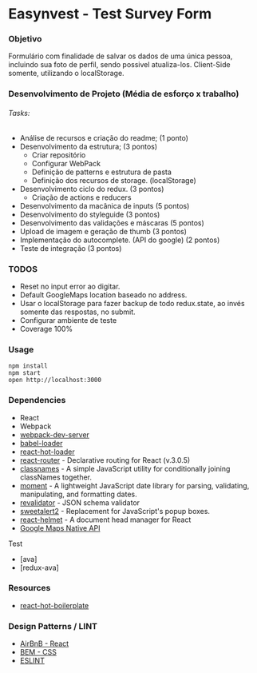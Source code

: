 Easynvest - Test Survey Form
=====================

### Objetivo
Formulário com finalidade de salvar os dados de uma única pessoa, incluindo sua foto de perfil, sendo possivel atualiza-los. Client-Side somente, utilizando o localStorage.

### Desenvolvimento de Projeto (Média de esforço x trabalho)
###### Tasks:
- Análise de recursos e criação do readme; (1 ponto)
- Desenvolvimento da estrutura; (3 pontos)
    - Criar repositório
    - Configurar WebPack
    - Definição de patterns e estrutura de pasta
    - Definição dos recursos de storage. (localStorage)
- Desenvolvimento ciclo do redux. (3 pontos)
    - Criação de actions e reducers
- Desenvolvimento da macânica de inputs (5 pontos)
- Desenvolvimento do styleguide (3 pontos)
- Desenvolvimento das validações e máscaras (5 pontos)
- Upload de imagem e geração de thumb (3 pontos)
- Implementação do autocomplete. (API do google) (2 pontos)
- Teste de integração (3 pontos)

### TODOS
- Reset no input error ao digitar.
- Default GoogleMaps location baseado no address.
- Usar o localStorage para fazer backup de todo redux.state, ao invés somente das respostas, no submit.
- Configurar ambiente de teste
- Coverage 100%

### Usage

```
npm install
npm start
open http://localhost:3000
```

### Dependencies

* React
* Webpack
* [webpack-dev-server](https://github.com/webpack/webpack-dev-server)
* [babel-loader](https://github.com/babel/babel-loader)
* [react-hot-loader](https://github.com/gaearon/react-hot-loader)
* [react-router](https://github.com/ReactTraining/react-router) - Declarative routing for React (v.3.0.5) 
* [classnames](https://github.com/JedWatson/classnames) - A simple JavaScript utility for conditionally joining classNames together. 
* [moment](https://github.com/moment/moment) - A lightweight JavaScript date library for parsing, validating, manipulating, and formatting dates.
* [revalidator](https://github.com/flatiron/revalidator) - JSON schema validator
* [sweetalert2](https://github.com/limonte/sweetalert2) - Replacement for JavaScript's popup boxes.
* [react-helmet](https://github.com/nfl/react-helmet) - A document head manager for React
* [Google Maps Native API](https://developers.google.com/maps/documentation/javascript/)

Test
* [ava]
* [redux-ava]

### Resources

* [react-hot-boilerplate](https://github.com/gaearon/react-hot-boilerplate)

### Design Patterns / LINT

* [AirBnB - React](https://github.com/airbnb/javascript/blob/master/react/README.md)
* [BEM - CSS](http://getbem.com/introduction/)
* [ESLINT](https://github.com/eslint/eslint)
